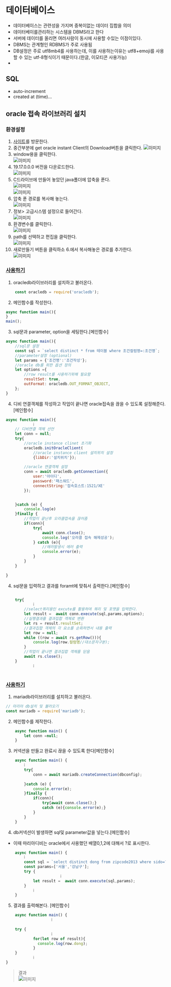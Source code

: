 #  데이터베이스
* 데이터베이스는 관련성을 가지며 중복이없는 데이터 집합을 의미
* 데이터베이를관리하는 시스템을 DBMS라고 한다 
* 서버에 데이터를 올리면 여러사람이 동시에 사용할 수있는 이점이있다.
* DBMS는 관계형인 RDBMS가 주로 사용됨
* DB설정은 주로 utf8mb4를 사용하는데, 이를 사용하는이유는 utf8+emoji를 사용할 수 있는 utf-8형식이기 때문이다.(한글, 이모티콘 사용가능)
* 
## SQL
* auto-increment 
* created at (time)...

## oracle 접속 라이브러리 설치
### 환경설정
1. [사이트](https://www.oracle.com/database/technologies/instant-client.html)를 방문한다.
2. 중간부분에 get oracle instant Client의 Download버튼을 클릭한다.
![이미지](../imgs/result0214004.png)<br>
3. window용을 클릭한다.<br>
![이미지](../imgs/result0214005.png)<br>
4. 19.17.0.0.0 버전을 다운로드한다.<br>
![이미지](../imgs/result0214006.png)<br>
5. C드라이브에 만들어 놓았던 java폴더에 압축을 푼다.<br>
![이미지](../imgs/result0214007.png) <br>
![이미지](../imgs/result0214008.png)<br>
6. 압축 푼 경로를 복사해 놓는다.<br>
![이미지](../imgs/result0214009.png)<br>
7. 정보> 고급시스템 설정으로 들어간다.<br>
![이미지](../imgs/result0214012.png)<br>
8. 환경변수를 클릭한다. <br>
![이미지](../imgs/result0214015.png)<br>
9. path를 선택하고 편집을 클릭한다.<br>
![이미지](../imgs/result0214013.png)<br>
10. 새로만들기 버튼을 클릭하소 6.에서 복사해놓은 경로를 추가한다.<br>
![이미지](../imgs/result0214014.png)<br>

### [사용하기](./oracle01.js)
1. oracledb라이브러리를 설치하고 불러온다.
```javascript
    const oracledb = require('oracledb');
```
2. 메인함수를 작성한다.
```javascript
async function main(){
}
main();
```
3. sql문과 parameter, option을 세팅한다.[메인함수]
```javascript
async function main(){
    //sql문 설정
    const sql = `select distinct * from 테이블 where 조건컬럼명=:조건명`;
    //parameter설정 (optional)
    let params = {'조건명':'조건작성'};
    //oracle db를 위한 옵션 정의
    let options ={
        //row result를 사용하기위해 필요함
        resultSet: true,
        outFormat: oracledb.OUT_FORMAT_OBJECT,
    };
}
```

4. 디비 연결객체를 작성하고 작업이 끝나면 oracle접속을 끊을 수 있도록 설정해준다.[메인함수]
```javascript
async function main(){
            ⁞
    // 디비연결 객체 선언
    let conn = null;
    try{
        //oracle instance clinet 초기화
        oracledb.initOracleClient(
            //oracle instance client 설치위치 설정
            {libDir:'설치위치'});
        
        //oracle 연결객체 설정
        conn = await oracledb.getConnection({
            user:'아이디',
            password:'패스워드',
            connectString:'접속호스트:1521/XE'
        });
        

    }catch (e) {
        console.log(e)
    }finally {
        //작업이 끝난후 오라클접속을 끊어줌
        if(conn){
            try{
                await conn.close();
                console.log('오라클 접속 해제성공');
            } catch (e){
                //에러발생시 에러 출력
                console.error(e);
            }
        }
    }
    
}
```

4. sql문을 입력하고 결과를 foramt에 맞춰서 출력한다.[메인함수]
```javascript

    try{
            ⁞
        //select쿼리용인 excute를 활용하여 쿼리 및 포맷을 입력한다.
        let result =  await conn.execute(sql,params,options);
        //실행결과를 결과집합 객체로 변환
        let rs = result.resultSet;
        //결과집합 객체의 각 요소를 순회하면서 내용 출력
        let row = null;
        while ((row = await rs.getRow())){
            console.log(row.컬럼명//대소문자구분);
        }
        //작업이 끝나면 결과집합 객체를 닫음
        await rs.close();
    }
            ⁞
    
```

### [사용하기](./mariadb01.js)
1. mariadb라이브러리를 설치하고 불러온다.
```javascript
// 마리아 db설치 및 불러오기
const mariadb = require('mariadb');
```
2. 메인함수를 제작한다.
```javascript
    async function main() {
        let conn =null;
    }
```

3. 커넥션을 만들고 완료시 끊을 수 있도록 한다[메인함수]
```javascript
    async function main() {
        ⁞
        try{
            conn = await mariadb.createConnection(dbconfig);
            
        }catch (e) {
            console.error(e);
        }finally {
            if(conn){
                try{await conn.close();}
                catch (e){console.error(e);}
            }
        }
    }
```

4. db커넥션이 발생하면 sql및 parameter값을 넣는다.[메인함수]
* 이때 마리아디비는 oracle에서 사용했던 배열0,1,2에 대해서 ?로 표시한다.
```javascript
    async function main() {
        ⁞
        const sql = `select distinct dong from zipcode2013 where sido=? and gugun =? order by dong`;
        const params=['서울','강남구'];
        try {
                        ⁞
            let result =  await conn.execute(sql,params);
        }
            ⁞
    }
```

5. 결과를 출력해본다. [메인함수]
```javascript
    async function main() {
                    ⁞
  
    try {
                    ⁞
            for(let row of result){
              console.log(row.dong);
            }
    }
            ⁞
}
```
>결과 <br>
> ![이미지](../imgs/result0216030.png)<br>
